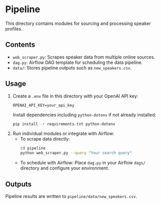 # Pipeline

This directory contains modules for sourcing and processing speaker profiles.

## Contents

- `web_scraper.py`: Scrapes speaker data from multiple online sources.
- `dag.py`: Airflow DAG template for scheduling the data pipeline.
- `data/`: Stores pipeline outputs such as `new_speakers.csv`.

## Usage

1. Create a `.env` file in this directory with your OpenAI API key:
   ```env
   OPENAI_API_KEY=your_api_key
   ```
   Install dependencies including `python-dotenv` if not already installed:
   ```bash
   pip install -r requirements.txt python-dotenv
   ```
2. Run individual modules or integrate with Airflow:
   - To scrape data directly:
     ```bash
     cd pipeline
     python web_scraper.py --query "Your search query"
     ```
   - To schedule with Airflow:
     Place `dag.py` in your Airflow `dags/` directory and configure your environment.

## Outputs

Pipeline results are written to `pipeline/data/new_speakers.csv`.
